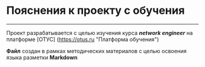 # Пояснения к проекту с обучения
---
Проект разрабатывается с целью изучения курса **_network engineer_** на платформе [ОТУС] (https://otus.ru "Платформа обучения")


**Файл** создан в рамках методических материалов с целью освоения языка разметки **Markdown**